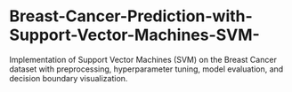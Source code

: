 # Breast-Cancer-Prediction-with-Support-Vector-Machines-SVM-
Implementation of Support Vector Machines (SVM) on the Breast Cancer dataset with preprocessing, hyperparameter tuning, model evaluation, and decision boundary visualization.
